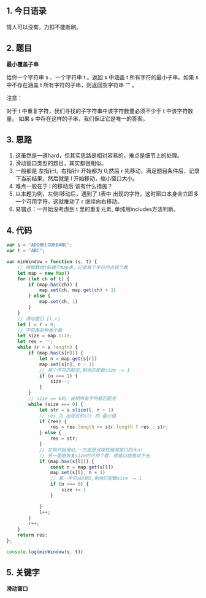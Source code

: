 ## 1. 今日语录
情人可以没有，力扣不能断刷。

## 2. 题目
**最小覆盖子串**

给你一个字符串 s 、一个字符串 t 。返回 s 中涵盖 t 所有字符的最小子串。如果 s 中不存在涵盖 t 所有字符的子串，则返回空字符串 "" 。

注意：

对于 t 中重复字符，我们寻找的子字符串中该字符数量必须不少于 t 中该字符数量。
如果 s 中存在这样的子串，我们保证它是唯一的答案。

## 3. 思路
1. 这虽然是一道hard，但其实思路是相对容易的，难点是细节上的处理。
2. 滑动窗口类型的题目，其实都很相似。
3. 一般都是 左指针l，右指针r 开始都为 0,然后 r 先移动，满足题目条件后，记录下当前结果，然后就是 l 开始移动，缩小窗口大小。
4. 难点一般在于 l 的移动后 该有什么措施？
5. 以本题为例，左侧l移动后，遇到了 t表中 出现的字符，这时窗口本身会立即多一个可用字符，这就推动了 r 继续向右移动。
6. 易错点：一开始没考虑到 t 里的重复元素, 单纯用includes方法判断。
   
## 4. 代码

```js
var s = "ADOBECODEBANC";
var t = "ABC";

var minWindow = function (s, t) {
    // 根据数组t新建个map表，记录每个字符的出现个数
    let map = new Map()
    for (let ch of t) {
        if (map.has(ch)) {
            map.set(ch, map.get(ch) + 1)
        } else {
            map.set(ch, 1)
        }
    }
    // 滑动窗口 [l,r]
    let l = r = 0;
    // 字符串的种类个数
    let size = map.size;
    let res = '';
    while (r < s.length) {
        if (map.has(s[r])) {
            let n = map.get(s[r])
            map.set(s[r], n - 1)
            // 某个字符匹配完,剩余匹配数size -= 1
            if (n === 1) {
                size--;
            }
        }
        // size == 0时，说明所有字符都匹配完
        while (size === 0) {
            let str = s.slice(l, r + 1)
            // res 为 出现过的str 的 最小值
            if (res) {
                res = res.length <= str.length ? res : str;
            } else {
                res = str;
            }
            // 左侧开始滑动,一方面是试探性缩减窗口的大小
            // 另一面是恢复size的可用个数，使窗口能推动下去
            if (map.has(s[l])) {
                const n = map.get(s[l])
                map.set(s[l], n + 1)
                // 某一字符从0到1,剩余匹配数size -= 1
                if (n === 0) {
                    size += 1
                }

            }
            l++;
        }
        r++;
    }
    return res;
};

console.log(minWindow(s, t))
```
## 5. 关键字

**滑动窗口**